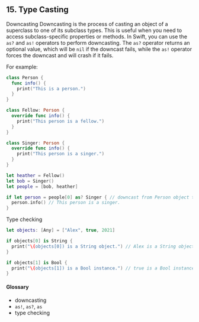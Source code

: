 ## 15. Type Casting 

   Downcasting 
  Downcasting is the process of casting an object of a superclass to one of its subclass types. This is useful when you need to access subclass-specific properties or methods. In Swift, you can use the `as?` and `as!` operators to perform downcasting. The `as?` operator returns an optional value, which will be `nil` if the downcast fails, while the `as!` operator forces the downcast and will crash if it fails.

  For example:
   ```swift 
   class Person {
     func info() {
       print("This is a person.")
     }
   }

   class Fellow: Person {
     override func info() {
       print("This person is a fellow.")
     }
   }

   class Singer: Person {
     override func info() {
       print("This person is a singer.")
     }
   }

   let heather = Fellow()
   let bob = Singer()
   let people = [bob, heather]

   if let person = people[0] as? Singer { // downcast from Person object to a Singer object
     person.info() // This person is a singer.
   }
   ```
   
   Type checking 
   
   ```swift 
   let objects: [Any] = ["Alex", true, 2021]

   if objects[0] is String {
     print("\(objects[0]) is a String object.") // Alex is a String object.
   }

   if objects[1] is Bool {
     print("\(objects[1]) is a Bool instance.") // true is a Bool instance.
   }
   ```

   #### Glossary 
   
   * downcasting 
   * `as!`, `as?`, `as`
   * type checking
   
